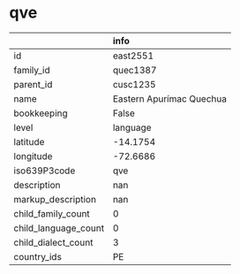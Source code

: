 # qve
|                      | info                     |
|:---------------------|:-------------------------|
| id                   | east2551                 |
| family_id            | quec1387                 |
| parent_id            | cusc1235                 |
| name                 | Eastern Apurímac Quechua |
| bookkeeping          | False                    |
| level                | language                 |
| latitude             | -14.1754                 |
| longitude            | -72.6686                 |
| iso639P3code         | qve                      |
| description          | nan                      |
| markup_description   | nan                      |
| child_family_count   | 0                        |
| child_language_count | 0                        |
| child_dialect_count  | 3                        |
| country_ids          | PE                       |